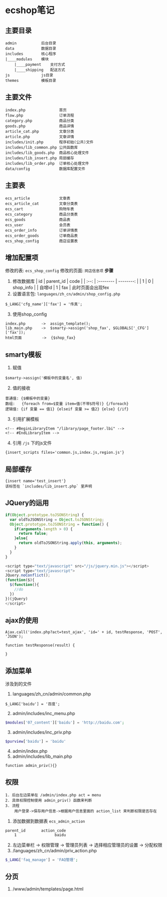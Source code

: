 # ecshop笔记
## 主要目录
```
admin			后台目录
data			数据目录
includes		核心程序
|____modules	模块
	|____payment	支付方式
	|____shipping	配送方式
js				js目录
themes			模板目录
```
## 主要文件

```
index.php				首页
flow.php				订单流程
category.php			商品分类
goods.php				商品详情
article_cat.php			文章分类
article.php				文章详情
includes/init.php		程序初始(公共)文件
includes/lib_common.php	公共函数库
includes/lib_goods.php	商品核心处理文件
includes/lib_insert.php	局部缓存
includes/lib_order.php	订单核心处理文件
data/config				数据库配置文件
```

## 主要表

```
ecs_article				文章表
ecs_article_cat			文章分类表
ecs_cart				购物车表
ecs_category			商品分类表
ecs_goods				商品表
ecs_user				会员表
ecs_order_info			订单详情表
ecs_order_goods			订单商品表
ecs_shop_config			商店设置表
```

## 增加配置项
修改的表: `ecs_shop_config`
修改的页面: `网店信息项` 
**步骤**
1. 修改数据库
|  id  | parent_id |      code |
| :--: | :-------- | --------: |
|  1   | 0         | shop_info |
| 自增id | 1         |       fax |
此时页面会出现fex
2. 设置语言包: `languages/zh_cn/admin/shop_config.php`
```
$_LANG['cfg_name']['fax'] = '传真';
```
3. 使用shop_config
```
index.php 		->	assign_template();
lib_main.php 	->	$smarty->assign('shop_fax', $GLOBALS['_CFG']['fax']);
html页面		   ->  {$shop_fax}
```

## smarty模板
1. 赋值
```
$smarty->assign('模板中的变量名', 值)
```

2. 值的接收
```
普通值: {$模板中的变量}
数组:   {foreach from=$变量 item=值(不带$符号)} {/foreach}
逻辑值: {if 变量 == 值1} {elseif 变量 >= 值2} {else} {/if}
```

3. 引用扩展模板
```
<!-- #BeginLibraryItem "/library/page_footer.lbi" -->
<!-- #EndLibraryItem -->
```

4. 引用 `/js` 下的js文件
```
{insert_scripts files='common.js,index.js,region.js'}
```

## 局部缓存
```
{insert name='test_insert'}
该标签在 `includes/lib_insert.php` 里声明
```

## JQuery的运用
```javascript
if(Object.prototype.toJSONString) {
  var oldToJSONString = Object.toJSONString;
  Object.prototype.toJSONString = function() {
    if(arguments.length > 0) {
      return false;
    }else{
      return oldToJSONString.apply(this, arguments);
    }
  }
}

<script type="text/javascript" src="/js/jquery.min.js"></script>
<script type="text/javascript">
JQuery.noConflict();
(function($){
  $(function(){
    //do
  })
})(jQuery)
</script>
```

## ajax的使用
```
Ajax.call('index.php?act=test_ajax', 'id=' + id, testResponse, 'POST', 'JSON');

function testResponse(result) {
  
}
```

## 添加菜单
涉及到的文件
1. languages/zh_cn/admin/common.php
```
$_LANG['baidu'] = '百度';
```
2. admin/includes/inc_menu.php
```php
$modules['07_content']['baidu'] = 'http://baidu.com';
```
3. admin/includes/inc_priv.php
```php
$purview['baidu'] = 'baidu'
```
4. admin/index.php
5. admin/includes/lib_main.php
```
function admin_priv(){}
```

## 权限
```
1. 后台左边菜单在 /admin/index.php act = menu
2. 具体权限控制使用 admin_priv() 函数来判断
3. 流程
	用户登录->保存用户信息->根据用户信息里面的 action_list 来判断权限是否存在
```
1. 添加数据到数据表 `ecs_admin_action`
```
parent_id		action_code
	1				  baidu
```
2. 左边菜单栏 -> 权限管理 -> 管理员列表 -> 选择相应管理员的设置 -> 分配权限
3. /languages/zh_cn/admin/priv_action.php
```php
$_LANG['faq_manage'] = 'FAQ管理';
```

## 分页
1. /www/admin/templates/page.html
```

```

















